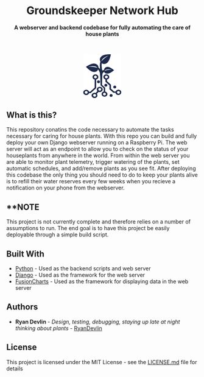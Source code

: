 <h1 align="center">Groundskeeper Network Hub</h1>
<p align="center">
  <b>A webserver and backend codebase for fully automating the care of house plants</b><br>
</p>
<br>
<p align="center">
    <img src="https://github.com/RyanDevlin/Groundskeeper/blob/master/groundskeeper_logo.png" alt="Master Private Key Embedded" width="100"/>
</p>

## What is this?

This repository conatins the code necessary to automate the tasks necessary for caring for house plants. With this repo you can build and fully deploy your own Django webserver running on a Raspberry Pi. The web server will act as an endpoint to allow you to check on the status of your houseplants from anywhere in the world. From within the web server you are able to monitor plant telemetry, trigger watering of the plants, set automatic schedules, and add/remove plants as you see fit. After deploying this codebase the only thing you should need to do to keep your plants alive is to refill their water reserves every few weeks when you recieve a notification on your phone from the webserver.

## **NOTE

This project is not currently complete and therefore relies on a number of assumptions to run. The end goal is to have this project be easily deployable through a simple build script.

## Built With

* [Python](https://www.python.org/) - Used as the backend scripts and web server
* [Django](https://www.djangoproject.com/) - Used as the framework for the web server
* [FusionCharts](https://www.fusioncharts.com/) - Used as the framework for displaying data in the web server

## Authors

* **Ryan Devlin** - *Design, testing, debugging, staying up late at night thinking about plants* - [RyanDevlin](https://github.com/RyanDevlin)

## License

This project is licensed under the MIT License - see the [LICENSE.md](https://github.com/RyanDevlin/Groundskeeper/blob/master/LICENSE) file for details

